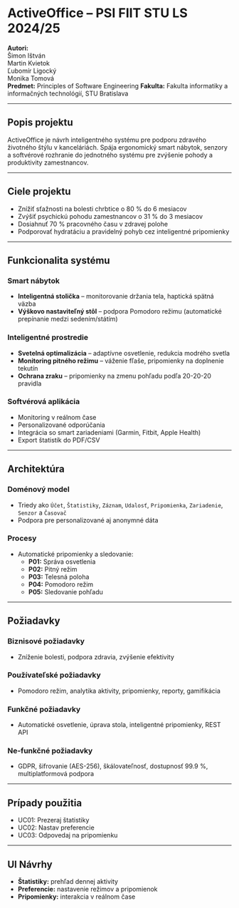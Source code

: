 # ActiveOffice – PSI FIIT STU LS 2024/25

**Autori:**  
Šimon Ištván  
Martin Kvietok  
Ľubomír Ligocký  
Monika Tomová  
**Predmet:** Principles of Software Engineering
**Fakulta:** Fakulta informatiky a informačných technológií, STU Bratislava  

---

## Popis projektu

ActiveOffice je návrh inteligentného systému pre podporu zdravého životného štýlu v kanceláriách. Spája ergonomický smart nábytok, senzory a softvérové rozhranie do jednotného systému pre zvýšenie pohody a produktivity zamestnancov. 

---

## Ciele projektu

- Znížiť sťažnosti na bolesti chrbtice o 80 % do 6 mesiacov  
- Zvýšiť psychickú pohodu zamestnancov o 31 % do 3 mesiacov  
- Dosiahnuť 70 % pracovného času v zdravej polohe  
- Podporovať hydratáciu a pravidelný pohyb cez inteligentné pripomienky

---

## Funkcionalita systému

### Smart nábytok
- **Inteligentná stolička** – monitorovanie držania tela, haptická spätná väzba
- **Výškovo nastaviteľný stôl** – podpora Pomodoro režimu (automatické prepínanie medzi sedením/státím)

### Inteligentné prostredie
- **Svetelná optimalizácia** – adaptívne osvetlenie, redukcia modrého svetla
- **Monitoring pitného režimu** – váženie fľaše, pripomienky na doplnenie tekutín
- **Ochrana zraku** – pripomienky na zmenu pohľadu podľa 20-20-20 pravidla

### Softvérová aplikácia
- Monitoring v reálnom čase
- Personalizované odporúčania
- Integrácia so smart zariadeniami (Garmin, Fitbit, Apple Health)
- Export štatistík do PDF/CSV

---

## Architektúra

### Doménový model
- Triedy ako `Účet`, `Štatistiky`, `Záznam`, `Udalosť`, `Pripomienka`, `Zariadenie`, `Senzor` a `Časovač`
- Podpora pre personalizované aj anonymné dáta

### Procesy
- Automatické pripomienky a sledovanie:
  - **P01:** Správa osvetlenia
  - **P02:** Pitný režim
  - **P03:** Telesná poloha
  - **P04:** Pomodoro režim
  - **P05:** Sledovanie pohľadu

---

## Požiadavky

### Biznisové požiadavky
- Zníženie bolesti, podpora zdravia, zvýšenie efektivity

### Používateľské požiadavky
- Pomodoro režim, analytika aktivity, pripomienky, reporty, gamifikácia

### Funkčné požiadavky
- Automatické osvetlenie, úprava stola, inteligentné pripomienky, REST API

### Ne-funkčné požiadavky
- GDPR, šifrovanie (AES-256), škálovateľnosť, dostupnosť 99.9 %, multiplatformová podpora

---

## Prípady použitia

- UC01: Prezeraj štatistiky  
- UC02: Nastav preferencie  
- UC03: Odpovedaj na pripomienku

---

## UI Návrhy

- **Štatistiky:** prehľad dennej aktivity  
- **Preferencie:** nastavenie režimov a pripomienok  
- **Pripomienky:** interakcia v reálnom čase  
